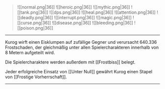 > ![[normal.png|36]] ![[heroic.png|36]] ![[mythic.png|36]]
> ![[tank.png|36]] ![[dps.png|36]] ![[heal.png|36]]
> ![[attention.png|36]] ![[deadly.png|36]] ![[interrupt.png|36]]
> ![[magic.png|36]] ![[curse.png|36]] ![[disease.png|36]] ![[bleeding.png|36]] ![[poison.png|36]] 

***
Kurog wirft einen Eisklumpen auf zufällige Gegner und verursacht 640.336 Frostschaden, der gleichmäßig unter allen Spielercharakteren innerhalb von 8 Metern aufgeteilt wird.

Die Spielercharaktere werden außerdem mit [[Frostbiss]] belegt. 

Jeder erfolgreiche Einsatz von [[Unter Null]] gewährt Kurog einen Stapel von [[Frostige Vorherrschaft]].

***